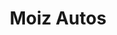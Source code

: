 ---
title: "Moiz Autos"
url: /karachi/moiz-autos-x34c-62w-sector-15-a-4-sector-15-a-4-buffer-zone/
shop: car repair
---
